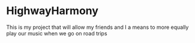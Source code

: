 # HighwayHarmony
This is my project that will allow my friends and I a means to more equally play our music when we go on road trips
